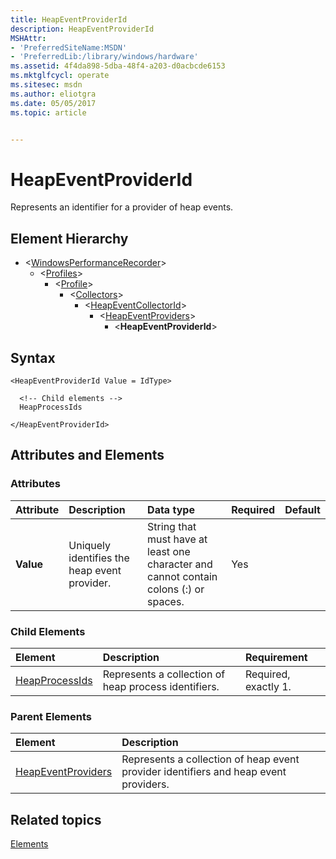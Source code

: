 ```yaml
---
title: HeapEventProviderId
description: HeapEventProviderId
MSHAttr:
- 'PreferredSiteName:MSDN'
- 'PreferredLib:/library/windows/hardware'
ms.assetid: 4f4da898-5dba-48f4-a203-d0acbcde6153
ms.mktglfcycl: operate
ms.sitesec: msdn
ms.author: eliotgra
ms.date: 05/05/2017
ms.topic: article


---
```



# HeapEventProviderId

Represents an identifier for a provider of heap events.


## Element Hierarchy

* \<[WindowsPerformanceRecorder](windowsperformancerecorder.md)\>
  * \<[Profiles](profiles.md)\>
    * \<[Profile](profile-wpr.md)\>
      * \<[Collectors](collectors.md)\>
        * \<[HeapEventCollectorId](heapeventcollectorid.md)\>
          * \<[HeapEventProviders](heapeventproviders.md)\>
            * \<**HeapEventProviderId**\>


## Syntax

```
<HeapEventProviderId Value = IdType>

  <!-- Child elements -->
  HeapProcessIds

</HeapEventProviderId>
```


## Attributes and Elements


### Attributes

| Attribute | Description                                  | Data type                                                                             | Required | Default |
| :-------- | :------------------------------------------- | :------------------------------------------------------------------------------------ | :------- | :------ |
| **Value** | Uniquely identifies the heap event provider. | String that must have at least one character and cannot contain colons (:) or spaces. | Yes      |         |


### Child Elements

| Element                             | Description                                          | Requirement          |
| :---------------------------------- | :--------------------------------------------------- | :------------------- |
| [HeapProcessIds](heapprocessids.md) | Represents a collection of heap process identifiers. | Required, exactly 1. |


### Parent Elements

| Element                                     | Description                                                                          |
| :------------------------------------------ | :----------------------------------------------------------------------------------- |
| [HeapEventProviders](heapeventproviders.md) | Represents a collection of heap event provider identifiers and heap event providers. |


## Related topics

[Elements](elements.md)


